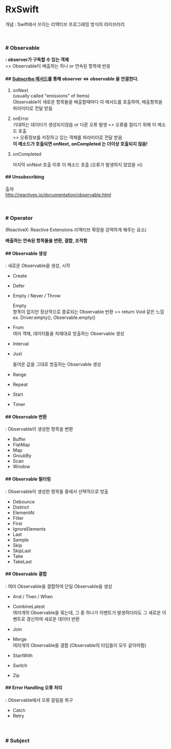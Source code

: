 # RxSwift

개념 : Swift에서 쓰이는 리액티브 프로그래밍 방식의 라이브러리

<br/>

### # Observable

**: observer가 구독할 수 있는 객체**  
=> Observable이 배출하는 하나 or 연속된 항목에 반응



#### **## <u>Subscribe 메서드</u>를 통해 observer <=> observable 을 연결한다.**

1.  onNext   
(usually called "emissions" of items)  
   Observable이 새로운 항목들을 배출할때마다 이 메서드를 호출하여, 배출항목을 파라미터로 전달 받음

2. onError  
기대하는 데이터가 생성되지않음 or 다른 오류 발생 => 오류를 알리기 위해 이 메소드 호출  
   => 오류정보를 저장하고 있는 객체를 파라미터로 전달 받음  
   **이 메소드가 호출되면 onNext, onCompleted 는 더이상 호출되지 않음!**

3. onCompleted

   마지막 onNext 호출 이후 이 메소드 호출 (오류가 발생하지 않았을 시)



#### ## Unsubscribing







출처  
http://reactivex.io/documentation/observable.html



<br/>

### # Operator

(ReactiveX: Reactive Extensions 리액티브 확장을 강력하게 해주는 요소)

**배출하는 연속된 항목들을 변환, 결합, 조작함**



#### ## Observable 생성

: 새로운 Observable을 생성, 시작

- Create

  

- Defer

- Empty / Never / Throw

  Empty  
항목이 없지만 정상적으로 종료되는 Observable 반환 => return Void 같은 느낌  
  ex. Driver.empty(), Observable.empty()

- From  
여러 객체, 데이터들을 차례대로 방출하는 Observable 생성
  
- Interval

- Just

  들어온 값을 그대로 방출하는 Observable 생성

- Range

- Repeat

- Start

- Timer



#### ## Observable 변환

: Observable이 생성한 항목을 변환

- Buffer
- FlatMap
- Map
- GroubBy
- Scan
- Window



#### ## Observable 필터링

: Observable이 생성한 항목들 중에서 선택적으로 방출

- Debounce
- Distinct
- ElementAt
- Filter
- First
- IgnoreElements
- Last
- Sample
- Skip
- SkipLast
- Take
- TakeLast



#### ## Observable 결합

: 여러 Observable을 결합하여 단일 Observable을 생성

- And / Then / When

- CombineLatest  
여러개의 Observable을 묶는데, 그 중 하나가 이벤트가 발생하더라도 그 새로운 이벤트로 갱신하여 새로운 데이터 반환
  
- Join

- Merge  
여러개의 Observable을 결합 (Observable의 타입들이 모두 같아야함)
  
- StartWith

- Switch

- Zip



#### ## Error Handling 오류 처리

: Observable에서 오류 알림을 복구

- Catch
- Retry



#### ##



<br/>

### # Subject









